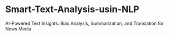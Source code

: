 # Smart-Text-Analysis-usin-NLP
AI-Powered Text Insights: Bias Analysis, Summarization, and Translation for News Media
